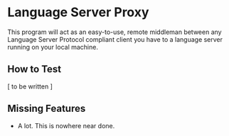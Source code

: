 # Language Server Proxy

This program will act as an easy-to-use, remote middleman between any Language Server Protocol compliant client you have to a language server running on your local machine.

## How to Test

[ to be written ]

## Missing Features

- A lot. This is nowhere near done.
